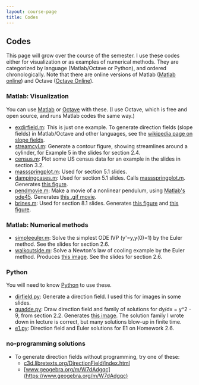 ```yaml
---
layout: course-page
title: Codes
---
```


## Codes

This page will grow over the course of the semester.  I use these codes either for visualization or as examples of numerical methods.  They are categorized by language (Matlab/Octave or Python), and ordered chronologically.  Note that there are online versions of Matlab ([Matlab online](https://matlab.mathworks.com/)) and Octave ([Octave Online](https://octave-online.net/)).

### Matlab: Visualization

You can use [Matlab](https://www.mathworks.com/products/matlab.html) or [Octave](https://www.gnu.org/software/octave/) with these.  (I use Octave, which is free and open source, and runs Matlab codes the same way.)

* [exdirfield.m](assets/codes/F23/exdirfield.m):  This is just one example.  To generate direction fields (slope fields) in Matlab/Octave and other languages, see the [wikipedia page on slope fields](https://en.wikipedia.org/wiki/Slope_field#Software_for_plotting_slope_fields).
* [streamcyl.m](assets/codes/F23/streamcyl.m): Generate a contour figure, showing streamlines around a cylinder, for Example 5 in the slides for section 2.4.
* [census.m](assets/codes/F23/census.m): Plot some US census data for an example in the slides in section 3.2.
* [massspringplot.m](assets/codes/F23/massspringplot.m): Used for section 5.1 slides.
* [dampingcases.m](assets/codes/F23/dampingcases.m): Used for section 5.1 slides.  Calls [massspringplot.m](assets/codes/F23/massspringplot.m).  Generates [this figure](assets/codes/F23/figs/dampingcases.pdf).
* [pendmovie.m](assets/codes/F23/pendmovie.m):  Make a movie of a nonlinear pendulum, using [Matlab's ode45]().  Generates [this .gif movie](assets/codes/S19/pendmovie.gif).
* [brines.m](assets/codes/F23/brines.m): Used for section 8.1 slides.  Generates [this figure](assets/slides/F23/figs/brines-xvt.pdf) and [this figure](assets/slides/F23/figs/brines-3d.pdf).

### Matlab: Numerical methods

* [simpleeuler.m](assets/codes/F23/simpleeuler.m): Solve the simplest ODE IVP (y'=y,y(0)=1) by the Euler method.  See the slides for section 2.6.
* [walkoutside.m](assets/codes/F23/walkoutside.m): Solve a Newton's law of cooling example by the Euler method.  Produces [this image](assets/codes/F23/figs/walkoutside.png).  See the slides for section 2.6.

### Python

You will need to know [Python](https://www.python.org/) to use these.

* [dirfield.py](assets/codes/F23/dirfield.py):  Generate a direction field.  I used this for images in some slides.
* [quadde.py](assets/codes/F23/quadde.py):  Draw direction field and family of solutions for dy/dx = y^2 - 9, from section 2.2.  Generates [this image](assets/codes/F23/figs/quadde.png).  The solution family I wrote down in lecture is correct, but many solutions blow-up in finite time.
* [e1.py](assets/codes/F23/e1.py):  Direction field and Euler solutions for E1 on Homework 2.6.

### no-programming solutions

* To generate direction fields without programming, try one of these:
    * [c3d.libretexts.org/DirectionField/index.html](https://c3d.libretexts.org/DirectionField/index.html)
    * [www.geogebra.org/m/W7dAdgqc](https://www.geogebra.org/m/W7dAdgqc)
